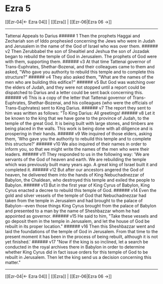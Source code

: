 # Ezra 5

[[Ezr-04|← Ezra 04]] | [[Ezra]] | [[Ezr-06|Ezra 06 →]]
***

Tattenai Appeals to Darius ###### 1 Then the prophets Haggai and Zechariah son of Iddo prophesied concerning the Jews who were in Judah and Jerusalem in the name of the God of Israel who was over them. ###### v2 Then Zerubbabel the son of Shealtiel and Jeshua the son of Jozadak began to rebuild the temple of God in Jerusalem. The prophets of God were with them, supporting them. ###### v3 At that time Tattenai governor of Trans-Euphrates, Shethar-Bozenai, and their colleagues came to them and asked, "Who gave you authority to rebuild this temple and to complete this structure?" ###### v4 They also asked them, "What are the names of the men who are building this edifice?" ###### v5 But God was watching over the elders of Judah, and they were not stopped until a report could be dispatched to Darius and a letter could be sent back concerning this. ###### v6 This is a copy of the letter that Tattenai governor of Trans-Euphrates, Shethar-Bozenai, and his colleagues (who were the officials of Trans-Euphrates) sent to King Darius. ###### v7 The report they sent to him was written as follows: "To King Darius: All greetings! ###### v8 Let it be known to the king that we have gone to the province of Judah, to the temple of the great God. It is being built with large stones, and timbers are being placed in the walls. This work is being done with all diligence and is prospering in their hands. ###### v9 We inquired of those elders, asking them, 'Who gave you the authority to rebuild this temple and to complete this structure?' ###### v10 We also inquired of their names in order to inform you, so that we might write the names of the men who were their leaders. ###### v11 They responded to us in the following way: 'We are servants of the God of heaven and earth. We are rebuilding the temple which was previously built many years ago. A great king of Israel built it and completed it. ###### v12 But after our ancestors angered the God of heaven, he delivered them into the hands of King Nebuchadnezzar of Babylon, the Chaldean, who destroyed this temple and exiled the people to Babylon. ###### v13 But in the first year of King Cyrus of Babylon, King Cyrus enacted a decree to rebuild this temple of God. ###### v14 Even the gold and silver vessels of the temple of God that Nebuchadnezzar had taken from the temple in Jerusalem and had brought to the palace of Babylon--even those things King Cyrus brought from the palace of Babylon and presented to a man by the name of Sheshbazzar whom he had appointed as governor. ###### v15 He said to him, "Take these vessels and go deposit them in the temple in Jerusalem, and let the house of God be rebuilt in its proper location." ###### v16 Then this Sheshbazzar went and laid the foundations of the temple of God in Jerusalem. From that time to the present moment it has been in the process of being rebuilt, although it is not yet finished.' ###### v17 "Now if the king is so inclined, let a search be conducted in the royal archives there in Babylon in order to determine whether King Cyrus did in fact issue orders for this temple of God to be rebuilt in Jerusalem. Then let the king send us a decision concerning this matter."

***
[[Ezr-04|← Ezra 04]] | [[Ezra]] | [[Ezr-06|Ezra 06 →]]

